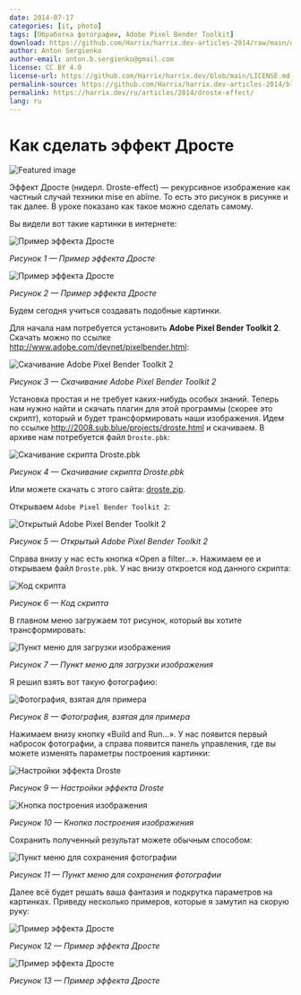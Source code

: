 ```yaml
---
date: 2014-07-17
categories: [it, photo]
tags: [Обработка фотографии, Adobe Pixel Bender Toolkit]
download: https://github.com/Harrix/harrix.dev-articles-2014/raw/main/droste-effect/files/droste.zip
author: Anton Sergienko
author-email: anton.b.sergienko@gmail.com
license: CC BY 4.0
license-url: https://github.com/Harrix/harrix.dev/blob/main/LICENSE.md
permalink-source: https://github.com/Harrix/harrix.dev-articles-2014/blob/main/droste-effect/droste-effect.md
permalink: https://harrix.dev/ru/articles/2014/droste-effect/
lang: ru
---
```


# Как сделать эффект Дросте

![Featured image](featured-image.svg)

Эффект Дросте (нидерл. Droste-effect) — рекурсивное изображение как частный случай техники mise en abîme. То есть это рисунок в рисунке и так далее. В уроке показано как такое можно сделать самому.

Вы видели вот такие картинки в интернете:

![Пример эффекта Дросте](img/example_01.jpg)

_Рисунок 1 — Пример эффекта Дросте_

![Пример эффекта Дросте](img/example_02.jpg)

_Рисунок 2 — Пример эффекта Дросте_

Будем сегодня учиться создавать подобные картинки.

Для начала нам потребуется установить **Adobe Pixel Bender Toolkit 2**. Скачать можно по ссылке <http://www.adobe.com/devnet/pixelbender.html>:

![Скачивание Adobe Pixel Bender Toolkit 2](img/download_01.png)

_Рисунок 3 — Скачивание Adobe Pixel Bender Toolkit 2_

Установка простая и не требует каких-нибудь особых знаний. Теперь нам нужно найти и скачать плагин для этой программы (скорее это скрипт), который и будет трансформировать наши изображения. Идем по ссылке <http://2008.sub.blue/projects/droste.html> и скачиваем. В архиве нам потребуется файл `Droste.pbk`:

![Скачивание скрипта Droste.pbk](img/download_02.png)

_Рисунок 4 — Скачивание скрипта Droste.pbk_

Или можете скачать с этого сайта: [droste.zip](files/droste.zip).

Открываем `Adobe Pixel Bender Toolkit 2`:

![Открытый Adobe Pixel Bender Toolkit 2](img/droste_01.png)

_Рисунок 5 — Открытый Adobe Pixel Bender Toolkit 2_

Справа внизу у нас есть кнопка «Open a filter…». Нажимаем ее и открываем файл `Droste.pbk`. У нас внизу откроется код данного скрипта:

![Код скрипта](img/droste_02.png)

_Рисунок 6 — Код скрипта_

В главном меню загружаем тот рисунок, который вы хотите трансформировать:

![Пункт меню для загрузки изображения](img/droste_03.png)

_Рисунок 7 — Пункт меню для загрузки изображения_

Я решил взять вот такую фотографию:

![Фотография, взятая для примера](img/for-example.jpg)

_Рисунок 8 — Фотография, взятая для примера_

Нажимаем внизу кнопку «Build and Run…». У нас появится первый набросок фотографии, а справа появится панель управления, где вы можете изменять параметры построения картинки:

![Настройки эффекта Droste](img/droste_04.png)

_Рисунок 9 — Настройки эффекта Droste_

![Кнопка построения изображения](img/droste_05.png)

_Рисунок 10 — Кнопка построения изображения_

Сохранить полученный результат можете обычным способом:

![Пункт меню для сохранения фотографии](img/droste_06.png)

_Рисунок 11 — Пункт меню для сохранения фотографии_

Далее всё будет решать ваша фантазия и подкрутка параметров на картинках. Приведу несколько примеров, которые я замутил на скорую руку:

![Пример эффекта Дросте](img/example_03.jpg)

_Рисунок 12 — Пример эффекта Дросте_

![Пример эффекта Дросте](img/example_04.jpg)

_Рисунок 13 — Пример эффекта Дросте_
